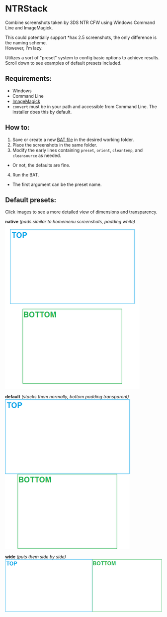 # NTRStack
Combine screenshots taken by 3DS NTR CFW using Windows Command Line and ImageMagick.

This could potentially support *hax 2.5 screenshots, the only difference is the naming scheme.    
However, I'm lazy.

Utilizes a sort of "preset" system to config basic options to achieve results.    
Scroll down to see examples of default presets included.

Requirements:
----
- Windows
 - Command Line
- [ImageMagick](http://imagemagick.org/script/binary-releases.php#windows)
 - `convert` must be in your path and accessible from Command Line. The installer does this by default.

How to:
----
1. Save or create a new [BAT file](https://raw.githubusercontent.com/RePod/NTRStack/master/ntr_stack.bat) in the desired working folder.
2. Place the screenshots in the same folder.
3. Modify the early lines containing `preset`, `orient`, `cleantemp`, and `cleansource` as needed.
 - Or not, the defaults are fine.
4. Run the BAT.
 - The first argument can be the preset name.

Default presets:
----
Click images to see a more detailed view of dimensions and transparency.

**native** *(pads similar to homemenu screenshots, padding white)*    
!["native" preset](sample/HNI_0000.png)

**default** *(stacks them normally, bottom padding transparent)*    
![](sample/scr_0000.png)

**wide** *(puts them side by side)*    
![](sample/wide_0000.png)
